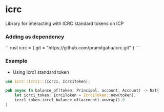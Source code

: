 # icrc
Library for interacting with ICRC standard tokens on ICP

<h3> Adding as dependency </h3>
```rust
icrc = { git = "https://github.com/pramitgaha/icrc.git" }
```

<h3> Example </h3>

- Using Icrc1 standard token
```rust
use icrc::Icrc1::{Icrc1, Icrc1Token};

pub async fn balance_of(token: Principal, account: Account) -> Nat{
    let icrc1_token: Icrc1Token = Icrc1Token::new(token);
    icrc1_token.icrc1_balance_of(account).unwrap().0
}
```

<!-- - Implementing Trait on `Struct`
this will be useful if you know that you'll be interacting with a fix token canister upfront
```rs
use icrc::icrc1::{Icrc1, TokenPrincipalFetcher};

pub const CKBTC: Principal = Principal::from_slice(b"mxzaz-hqaaa-aaaar-qaada-cai");

pub struct User{
    pub account: Account,
}

impl TokenPrincipalFetcher for User{
    fn token_principal(&self) -> Principal{
        CKBTC
    }
}

impl Icrc1 for User{}
``` -->